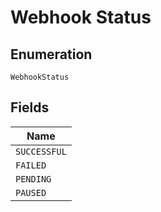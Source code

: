 
# Webhook Status

## Enumeration

`WebhookStatus`

## Fields

| Name |
|  --- |
| `SUCCESSFUL` |
| `FAILED` |
| `PENDING` |
| `PAUSED` |

